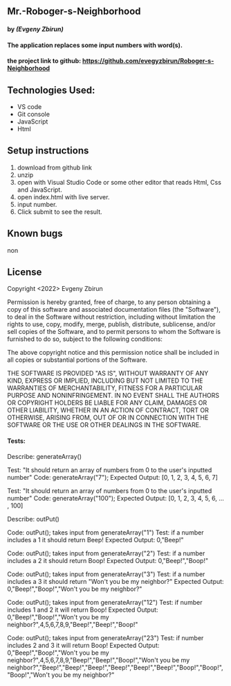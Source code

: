 ## Mr.-Roboger-s-Neighborhood

#### by _**(Evgeny Zbirun)**_

#### The application replaces some input numbers with word(s).



#### the project link to github: https://github.com/evegyzbirun/Roboger-s-Neighborhood

## Technologies Used:
* VS code
* Git console
* JavaScript
* Html 

## Setup instructions

1. download from github link
2. unzip
3. open with Visual Studio Code or some other editor that reads Html, Css and JavaScript.
4. open index.html with live server.
5. input number.
6. Click submit to see the result.

## Known bugs
 non

## License

Copyright <2022> Evgeny Zbirun

Permission is hereby granted, free of charge, to any person obtaining a copy of this software and associated documentation files (the "Software"), to deal in the Software without restriction, including without limitation the rights to use, copy, modify, merge, publish, distribute, sublicense, and/or sell copies of the Software, and to permit persons to whom the Software is furnished to do so, subject to the following conditions:

The above copyright notice and this permission notice shall be included in all copies or substantial portions of the Software.

THE SOFTWARE IS PROVIDED "AS IS", WITHOUT WARRANTY OF ANY KIND, EXPRESS OR IMPLIED, INCLUDING BUT NOT LIMITED TO THE WARRANTIES OF MERCHANTABILITY, FITNESS FOR A PARTICULAR PURPOSE AND NONINFRINGEMENT. IN NO EVENT SHALL THE AUTHORS OR COPYRIGHT HOLDERS BE LIABLE FOR ANY CLAIM, DAMAGES OR OTHER LIABILITY, WHETHER IN AN ACTION OF CONTRACT, TORT OR OTHERWISE, ARISING FROM, OUT OF OR IN CONNECTION WITH THE SOFTWARE OR THE USE OR OTHER DEALINGS IN THE SOFTWARE.

#### Tests:
Describe: generateArray()

Test: "It should return an array of numbers from 0 to the user's inputted number"
Code: generateArray("7");
Expected Output: [0, 1, 2, 3, 4, 5, 6, 7]

Test: "It should return an array of numbers from 0 to the user's inputted number"
Code: generateArray("100");
Expected Output: [0, 1, 2, 3, 4, 5, 6, ... , 100]

Describe: outPut()

Code: outPut(); takes input from generateArray("1")
Test: if a number includes a 1 it should return Beep!
Expected Output:  0,"Beep!"

Code: outPut(); takes input from generateArray("2")
Test: if a number includes a 2 it should return Boop!
Expected Output:  0,"Beep!","Boop!"

Code: outPut(); takes input from generateArray("3")
Test: if a number includes a 3 it should return "Won't you be my neighbor?"
Expected Output:  0,"Beep!","Boop!","Won't you be my neighbor?"

Code: outPut(); takes input from generateArray("12")
Test: if number includes 1 and 2 it will return Boop!
Expected Output: 0,"Beep!","Boop!","Won't you be my neighbor?",4,5,6,7,8,9,"Beep!","Beep!","Boop!"

Code: outPut(); takes input from generateArray("23")
Test: if number includes 2 and 3  it will return Boop!
Expected Output: 0,"Beep!","Boop!","Won't you be my neighbor?",4,5,6,7,8,9,"Beep!","Beep!","Boop!","Won't you be my neighbor?","Beep!","Beep!","Beep!","Beep!","Beep!","Beep!","Boop!","Boop!","Boop!","Won't you be my neighbor?"







